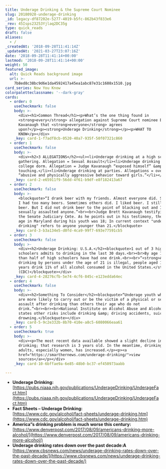 ```yaml
---
title: Underage Drinking & the Supreme Court Nominee
slug: 20180928-underage-drinking
_id: legacy-df87202e-5277-4019-b5fc-862b43f833e6
_rev: 45Isps23253Yjlaq2DC35g
type: quick_reads
draft: false
aliases:
  - /
_createdAt: '2018-09-28T11:41:14Z'
_updatedAt: '2021-03-27T23:07:16Z'
date: '2018-09-28T11:41:14+00:00'
lastmod: '2018-09-28T11:41:14+00:00'
weight: 50
featured_image:
  alt: Quick Reads background image
  url: >-
    7b8ed8c38bc9d6e1da4592417a45ea1abc87e31c1608x1510.jpg
card_series: Now You Know
colorpaletteclassname: '--dark-gray'
cards:
  - order: 0
    useCheckmark: false
    body: >-
      <div><h1>Common Thread</h1><p>What’s the one thing found in
      <strong>every</strong> allegation against Supreme Court nominee Brett
      Kavanaugh that <strong>everyone</strong> agrees
      upon?</p><p><strong>Underage Drinking</strong></p><p>WHAT TO
      KNOW</p></div>
    _key: card-1-f7adf8cb-0520-40a7-935f-50f07321c860
  - order: 1
    useCheckmark: false
    body: >-
      <div><h2>3 ALLEGATIONS</h2><ul><li>Underage drinking at a high school
      gathering. Allegation = Sexual Assault</li><li>Underage drinking at a
      college dorm. Allegation = Judge Kavanaugh “exposed himself” &amp; forced
      touching.</li><li>Underage drinking at parties. Allegations = overall
      “abusive and physically aggressive behavior toward girls.”</li></ul></div>
    _key: card-2-e65911f9-56dd-4f61-b9df-e8f182413a67
  - order: 2
    useCheckmark: false
    body: >-
      <blockquote>“I drank beer with my friends. Almost everyone did. Sometimes
      I had too many beers. Sometimes others did. I liked beer. I still like
      beer. But I did not drink beer to the point of blacking out and I never
      sexually assaulted anyone.”<br><br>Judge Brett Kavanaugh testifying before
      the Senate Judiciary Cmte. As he points out in his testimony, the drinking
      age in Maryland during his youth was 18; In current context "underage
      drinking" refers to anyone younger than 21.</blockquote>
    _key: card-3-b3a134e5-d0fd-4ca9-99f7-693e77591cb5
  - order: 3
    useCheckmark: false
    body: >-
      <div><h2>Underage Drinking: U.S.A.</h2><blockquote>1 out of 3 high
      schoolers admits to drinking in the last 30 days.<br><br>By age 18, more
      than half of high schoolers have had one drink.<br><br>“<strong>Although
      drinking by persons under the age of 21 is illegal, people aged 12 to 20
      years drink 11% of all alcohol consumed in the United States.</strong>”
      (CDC)</blockquote></div>
    _key: card-4-28276cfb-5e74-4cf6-845c-e123edda64ec
  - order: 4
    useCheckmark: false
    body: >-
      <div><h2>Something To Consider</h2><blockquote>“Underage youth who drink
      are more likely to carry out or be the victim of a physical or sexual
      assault after drinking than others their age who do not
      drink.”<br><br><br>National Institute on Alcohol Abuse and Alcoholism that
      states other risks include drinking &amp; driving accidents, suicides and
      drowning.</blockquote></div>
    _key: card-5-9c2e332b-8b70-410e-a8c5-6080066eaa61
  - order: 5
    useCheckmark: true
    body: >-
      <div><p>The most recent data available showed a slight decline in underage
      drinking; that research is 3 years old. In the meantime, drinking among
      adults, especially women, has increased.</p><p><a
      href="https://smarthernews.com/underage-drinking/">view
      sources</a></p></div>
    _key: card-10-6bffae9a-6e85-48b0-bc37-ef450973aabb

---
```

* **Underage Drinking:**  
[https://pubs.niaaa.nih.gov/publications/UnderageDrinking/UnderageFact.htm](https://pubs.niaaa.nih.gov/publications/UnderageDrinking/UnderageFact.htm)
* **Fact Sheets – Underage Drinking:**  
[https://www.cdc.gov/alcohol/fact-sheets/underage-drinking.htm](https://www.cdc.gov/alcohol/fact-sheets/underage-drinking.htm)
* **America”s drinking problem is much worse this century:**  
[https://www.denverpost.com/2017/08/09/americans-drinking-more-alcohol/](https://www.denverpost.com/2017/08/09/americans-drinking-more-alcohol/)
* **Underage drinking rates down over the past decade:A**  
[https://www.cbsnews.com/news/underage-drinking-rates-down-over-the-past-decade/](https://www.cbsnews.com/news/underage-drinking-rates-down-over-the-past-decade/)